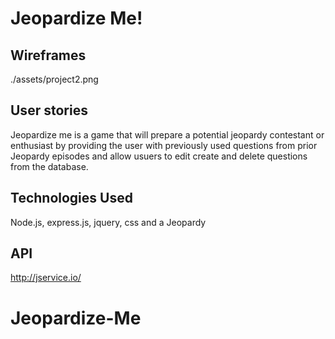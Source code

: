 # Jeopardize Me!


## Wireframes
./assets/project2.png


## User stories
Jeopardize me is a game that will prepare a potential jeopardy contestant or enthusiast by providing the user with previously used questions from prior Jeopardy episodes and allow usuers to edit create and delete questions from the database.

## Technologies Used
Node.js, express.js, jquery, css and a Jeopardy 

## API
http://jservice.io/ 
# Jeopardize-Me
